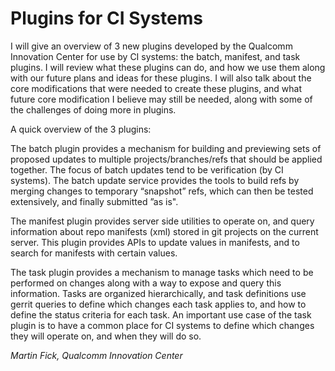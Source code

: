 # Plugins for CI Systems

I will give an overview of 3 new plugins developed by the Qualcomm
Innovation Center for use by CI systems: the batch, manifest, and task
plugins.  I will review what these plugins can do, and how we use them
along with our future plans and ideas for these plugins. I will also
talk about the core modifications that were needed to create these
plugins, and what future core modification I believe may still be
needed, along with some of the challenges of doing more in plugins.

A quick overview of the 3 plugins:

The batch plugin provides a mechanism for building and previewing sets
of proposed updates to multiple projects/branches/refs that should be
applied together. The focus of batch updates tend to be verification (by
CI systems).  The batch update service provides the tools to build refs
by merging changes to temporary “snapshot” refs, which can then be
tested extensively, and finally submitted ”as is".

The manifest plugin provides server side utilities to operate on, and
query information about repo manifests (xml) stored in git projects on
the current server.  This plugin provides APIs to update values in
manifests, and to search for manifests with certain values.

The task plugin provides a mechanism to manage tasks which need to be
performed on changes along with a way to expose and query this
information. Tasks are organized hierarchically, and task definitions
use gerrit queries to define which changes each task applies to, and how
to define the status criteria for each task. An important use case of
the task plugin is to have a common place for CI systems to define which
changes they will operate on, and when they will do so.

*Martin Fick, Qualcomm Innovation Center*


